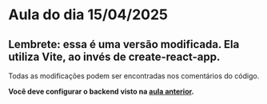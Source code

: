 # Aula do dia 15/04/2025

## Lembrete: essa é uma versão modificada. Ela utiliza **Vite**, ao invés de **create-react-app**.
Todas as modificações podem ser encontradas nos comentários do código.

**Você deve configurar o backend visto na [aula anterior](https://github.com/aksaraymalaklisi/aula_080425).**
